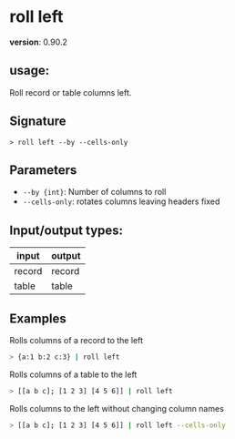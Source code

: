 # roll left

**version**: 0.90.2

## **usage**:

Roll record or table columns left.

## Signature

`> roll left --by --cells-only`

## Parameters

- `--by {int}`: Number of columns to roll
- `--cells-only`: rotates columns leaving headers fixed

## Input/output types:

| input  | output |
| ------ | ------ |
| record | record |
| table  | table  |

## Examples

Rolls columns of a record to the left

```bash
> {a:1 b:2 c:3} | roll left
```

Rolls columns of a table to the left

```bash
> [[a b c]; [1 2 3] [4 5 6]] | roll left
```

Rolls columns to the left without changing column names

```bash
> [[a b c]; [1 2 3] [4 5 6]] | roll left --cells-only
```
